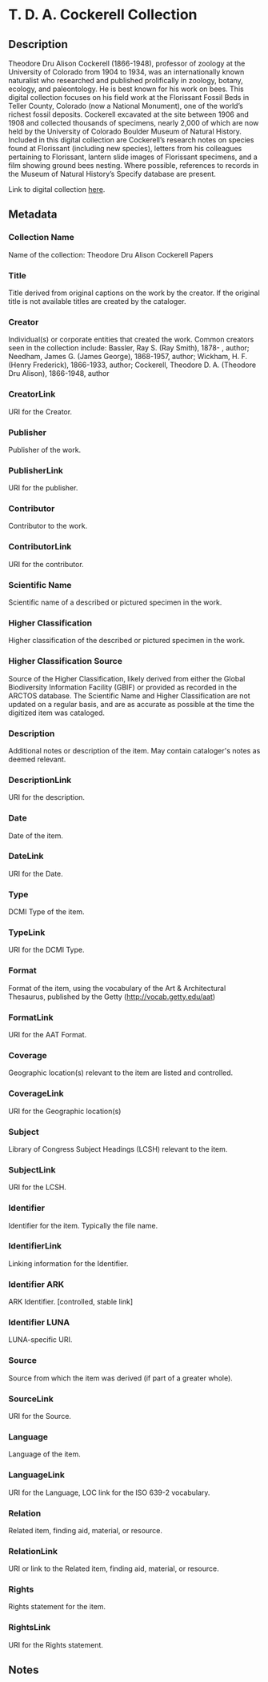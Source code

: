 # T. D. A. Cockerell Collection
## Description
Theodore Dru Alison Cockerell (1866-1948), professor of zoology at the University of Colorado from 1904 to 1934, was an internationally known naturalist who researched and published prolifically in zoology, botany, ecology, and paleontology. He is best known for his work on bees. This digital collection focuses on his field work at the Florissant Fossil Beds in Teller County, Colorado (now a National Monument), one of the world’s richest fossil deposits. Cockerell excavated at the site between 1906 and 1908 and collected thousands of specimens, nearly 2,000 of which are now held by the University of Colorado Boulder Museum of Natural History. Included in this digital collection are Cockerell’s research notes on species found at Florissant (including new species), letters from his colleagues pertaining to Florissant, lantern slide images of Florissant specimens, and a film showing ground bees nesting. Where possible, references to records in the Museum of Natural History’s Specify database are present. 

Link to digital collection [here](https://doi.org/10.25810/cdcv-sb82).
## Metadata
### Collection Name
Name of the collection: Theodore Dru Alison Cockerell Papers
### Title
Title derived from original captions on the work by the creator. If the original title is not available titles are created by the cataloger.
### Creator
Individual(s) or corporate entities that created the work. Common creators seen in the collection include: Bassler, Ray S. (Ray Smith), 1878- , author; Needham, James G. (James George), 1868-1957, author; Wickham, H. F. (Henry Frederick), 1866-1933, author; Cockerell, Theodore D. A. (Theodore Dru Alison), 1866-1948, author
### CreatorLink
URI for the Creator. 
### Publisher
Publisher of the work.
### PublisherLink
URI for the publisher.
### Contributor
Contributor to the work. 
### ContributorLink
URI for the contributor.
### Scientific Name
Scientific name of a described or pictured specimen in the work.
### Higher Classification
Higher classification of the described or pictured specimen in the work.
### Higher Classification Source
Source of the Higher Classification, likely derived from either the Global Biodiversity Information Facility (GBIF) or provided as recorded in the ARCTOS database. The Scientific Name and Higher Classification are not updated on a regular basis, and are as accurate as possible at the time the digitized item was cataloged.
### Description
Additional notes or description of the item. May contain cataloger's notes as deemed relevant.
### DescriptionLink
URI for the description.
### Date
Date of the item.
### DateLink
URI for the Date.
### Type
DCMI Type of the item.
### TypeLink
URI for the DCMI Type.
### Format
Format of the item, using the vocabulary of the Art & Architectural Thesaurus, published by the Getty (http://vocab.getty.edu/aat)
### FormatLink
URI for the AAT Format.
### Coverage
Geographic location(s) relevant to the item are listed and controlled.
### CoverageLink
URI for the Geographic location(s)
### Subject
Library of Congress Subject Headings (LCSH) relevant to the item.
### SubjectLink
URI for the LCSH.
### Identifier
Identifier for the item. Typically the file name.
### IdentifierLink
Linking information for the Identifier.
### Identifier ARK
ARK Identifier. [controlled, stable link]
### Identifier LUNA
LUNA-specific URI.
### Source
Source from which the item was derived (if part of a greater whole).
### SourceLink
URI for the Source.
### Language
Language of the item.
### LanguageLink
URI for the Language, LOC link for the ISO 639-2 vocabulary.
### Relation
Related item, finding aid, material, or resource.
### RelationLink
URI or link to the Related item, finding aid, material, or resource.
### Rights
Rights statement for the item.
### RightsLink
URI for the Rights statement.

## Notes
